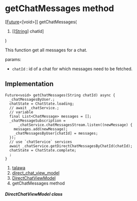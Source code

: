 
<div>

# getChatMessages method

</div>


[[Future](https://api.flutter.dev/flutter/dart-core/Future-class.html)\<[void\>]]
getChatMessages(

1.  [[[String](https://api.flutter.dev/flutter/dart-core/String-class.md)]
    chatId]

)



This function get all messages for a chat.

params:

-   `chatId` : id of a chat for which messages need to be fetched.



## Implementation

``` language-dart
Future<void> getChatMessages(String chatId) async {
  _chatMessagesByUser.;
  chatState = ChatState.loading;
  // await _chatService.;
  // variable
  final List<ChatMessage> messages = [];
  _chatMessageSubscription =
      _chatService.chatMessagesStream.listen((newMessage) {
    messages.add(newMessage);
    _chatMessagesByUser[chatId] = messages;
  });
  // use `chatService` services
  await _chatService.getDirectChatMessagesByChatId(chatId);
  chatState = ChatState.complete;
  ;
}
```







1.  [talawa](../../index.md)
2.  [direct_chat_view_model](../../view_model_after_auth_view_models_chat_view_models_direct_chat_view_model/)
3.  [DirectChatViewModel](../../view_model_after_auth_view_models_chat_view_models_direct_chat_view_model/DirectChatViewModel-class.md)
4.  getChatMessages method

##### DirectChatViewModel class







